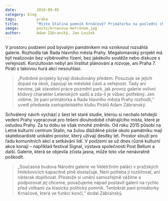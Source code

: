 ```yaml
---
date:         2018-09-05
category: blog
tags:         praha
title:        "Místo Stalina pomník Krnáčové? Primátorka na poslední chvíli schválila projekt galerie na Letné."
image:        posts/krnacova-metronom.jpg
author:       Adam Zábranský, Jan Loužek
---
```


V prostoru podzemí pod bývalým památníkem má vzniknout rozsáhlá galerie. Rozhodla tak Rada hlavního města Prahy. Megalomanský projekt má být realizován bez výběrového řízení, bez jakékoliv soutěže nebo diskuze s veřejností. Konzultován nebyl ani Institut plánování a rozvoje, ani Praha 7. Piráti s takovou hurá akcí nesouhlasí.

> „Podobné projekty bývají diskutovány předem. Posuzuje se jejich dopad na okolí, zapojují se městské části a veřejnost. Tady ani nevíme, jak stavební práce pozmění park, jak provoz galerie ovlivní klidový charakter Letenských sadů a zda-li je vůbec potřebný. Jen vidíme, že paní primátorka a Rada hlavního města Prahy rozhodli,“ uvedl předseda zastupitelského klubu Pirátů Adam Zábranský.

Schválený návrh vychází z šest let staré studie, kterou si nechalo tehdejší vedení Prahy vypracovat pro řešení dlouhodobě chátrajícího místa, které je ostudou Prahy. Za tu dobu se však mnohé změnilo. Od roku 2015 působí na Letné kulturní centrum Stalin, na žulou dlážděné ploše okolo památníku mají skateboardisté unikátní prostor, který užívají desítky let. Prostor slouží pro řadu komunitních akcí a setkávání  lidí. V podzemí se už dnes různé kulturní akce konají – například festival Signal, výstava společnosti Post Bellum a další. Galerie, která se objevila zčista jasna, může toto vše nenávratně poškodit. 

> „Současná budova Národní galerie ve Veletržním paláci v pražských Holešovicích kapacitně plně dostačuje. Není potřeba ji rozšiřovat, ani nikterak doplňovat. Přestože si umění samozřejmě vážíme a podporovat jej chceme, považujeme nápad postavit galerii na rychlo před volbami za klasický politický pomník. Tentokrát paní primátorky Krnáčové, která ve funkci končí,“ dodal Zábranský.
